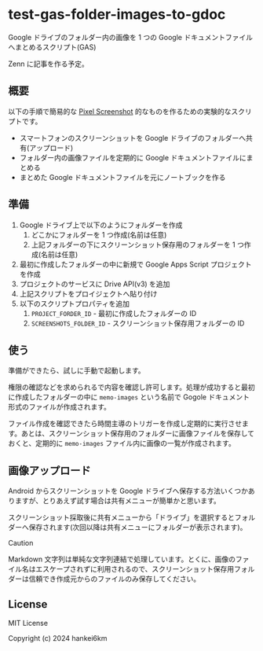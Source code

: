 # test-gas-folder-images-to-gdoc

Google ドライブのフォルダー内の画像を 1 つの Google ドキュメントファイルへまとめるスクリプト(GAS)

Zenn に記事を作る予定。

## 概要

以下の手順で簡易的な [Pixel Screenshot](https://store.google.com/intl/en/ideas/articles/pixel-screenshots/) 的なものを作るための実験的なスクリプトです。

- スマートフォンのスクリーンショットを Google ドライブのフォルダーへ共有(アップロード)
- フォルダー内の画像ファイルを定期的に Google ドキュメントファイルにまとめる
- まとめた Google ドキュメントファイルを元にノートブックを作る

## 準備

1. Google ドライブ上で以下のようにフォルダーを作成
   1. どこかにフォルダーを 1 つ作成(名前は任意)
   2. 上記フォルダーの下にスクリーンショット保存用のフォルダーを 1 つ作成(名前は任意)
2. 最初に作成したフォルダーの中に新規で Google Apps Script プロジェクトを作成
3. プロジェクトのサービスに Drive API(v3) を追加
4. 上記スクリプトをプロイジェクトへ貼り付け
5. 以下のスクリプトプロパティを追加
   1. `PROJECT_FORDER_ID` - 最初に作成したフォルダーの ID
   2. `SCREENSHOTS_FOLDER_ID` - スクリーンショット保存用フォルダーの ID

## 使う

準備ができたら、試しに手動で起動します。

権限の確認などを求められるで内容を確認し許可します。処理が成功すると最初に作成したフォルダーの中に `memo-images` という名前で Gogole ドキュメント形式のファイルが作成されます。

ファイル作成を確認できたら時間主導のトリガーを作成し定期的に実行させます。あとは、スクリーンショット保存用のフォルダーに画像ファイルを保存しておくと、定期的に `memo-images` ファイル内に画像の一覧が作成されます。

## 画像アップロード

Android からスクリーンショットを Google ドライブへ保存する方法いくつかありますが、とりあえず試す場合は共有メニューが簡単かと思います。

スクリーンショット採取後に共有メニューから「ドライブ」を選択するとフォルダーへ保存されます(次回以降は共有メニューにフォルダーが表示されます)。

> [!CAUTION]
> Markdown 文字列は単純な文字列連結で処理しています。とくに、画像のファイル名はエスケープされずに利用されるので、スクリーンショット保存用フォルダーは信頼でき作成元からのファイルのみ保存してください。

## License

MIT License

Copyright (c) 2024 hankei6km
